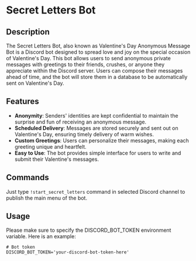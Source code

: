 # Secret Letters Bot

## Description

The Secret Letters Bot, also known as Valentine's Day Anonymous Message Bot is a Discord bot designed to spread love 
and joy on the special occasion of Valentine's Day. This bot allows users to send anonymous private messages with 
greetings to their friends, crushes, or anyone they appreciate within the Discord server. Users can compose their 
messages ahead of time, and the bot will store them in a database to be automatically sent on Valentine's Day.

## Features

- **Anonymity**: Senders' identities are kept confidential to maintain the surprise and fun of receiving an anonymous message.
- **Scheduled Delivery**: Messages are stored securely and sent out on Valentine's Day, ensuring timely delivery of warm wishes.
- **Custom Greetings**: Users can personalize their messages, making each greeting unique and heartfelt.
- **Easy to Use**: The bot provides simple interface for users to write and submit their Valentine's messages.

## Commands

Just type `!start_secret_letters` command in selected Discord channel to publish the main menu of the bot.

## Usage

Please make sure to specify the DISCORD_BOT_TOKEN environment variable.
Here is an example:
```
# Bot token
DISCORD_BOT_TOKEN='your-discord-bot-token-here'
```